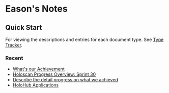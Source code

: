 # Eason's Notes
## Quick Start
For viewing the descriptions and entries for each document type. See [Type Tracker][type-tracker].

### Recent
- [What's our Achievement](doc/report-00000.md)
- [Holoscan Progress Overview: Sprint 30](doc/report-00000.md)
- [Describe the detail progress on what we achieved](doc/todo-00000)
- [HoloHub Applications](doc/report-00002.md)

[type-tracker]: ./doc/tracker-00000-type.md
